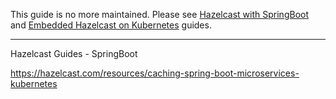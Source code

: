 This guide is no more maintained. Please see [Hazelcast with SpringBoot](https://guides.hazelcast.org/hazelcast-embedded-springboot) and [Embedded Hazelcast on Kubernetes](https://guides.hazelcast.org/kubernetes-embedded/) guides.

---

Hazelcast Guides - SpringBoot

https://hazelcast.com/resources/caching-spring-boot-microservices-kubernetes

